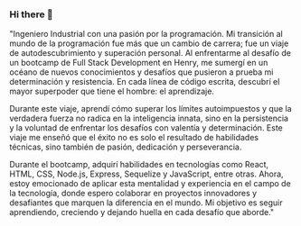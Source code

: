 ### Hi there 👋

<!--
**RCortesCastrillo/RCortesCastrillo** is a ✨ _special_ ✨ repository because its `README.md` (this file) appears on your GitHub profile.

Here are some ideas to get you started:

- 🔭 I’m currently working on ...
- 🌱 I’m currently learning ...
- 👯 I’m looking to collaborate on ...
- 🤔 I’m looking for help with ...
- 💬 Ask me about ...
- 📫 How to reach me: ...
- 😄 Pronouns: ...
- ⚡ Fun fact: ...
-->
"Ingeniero Industrial con una pasión por la programación. Mi transición al mundo de la programación fue más que un cambio de carrera; fue un viaje de autodescubrimiento y superación personal. Al enfrentarme al desafío de un bootcamp de Full Stack Development en Henry, me sumergí en un océano de nuevos conocimientos y desafíos que pusieron a prueba mi determinación y resistencia. En cada línea de código escrita, descubrí el mayor superpoder que tiene el hombre: el aprendizaje.

 Durante este viaje, aprendí cómo superar los límites autoimpuestos y que la verdadera fuerza no radica en la inteligencia innata, sino en la persistencia y la voluntad de enfrentar los desafíos con valentía y determinación. Este viaje me enseñó que el éxito no es solo el resultado de habilidades técnicas, sino también de pasión, dedicación y perseverancia. 

Durante el bootcamp, adquirí habilidades en tecnologías como React, HTML, CSS, Node.js, Express, Sequelize y JavaScript, entre otras. Ahora, estoy emocionado de aplicar esta mentalidad y experiencia en el campo de la tecnología, donde espero colaborar en proyectos innovadores y desafiantes que marquen la diferencia en el mundo. Mi objetivo es seguir aprendiendo, creciendo y dejando huella en cada desafío que aborde."
